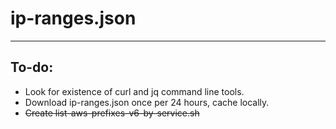 # ip-ranges.json

----
## To-do:
* Look for existence of curl and jq command line tools.
* Download ip-ranges.json once per 24 hours, cache locally.
* ~~Create list-aws-prefixes-v6-by-service.sh~~
